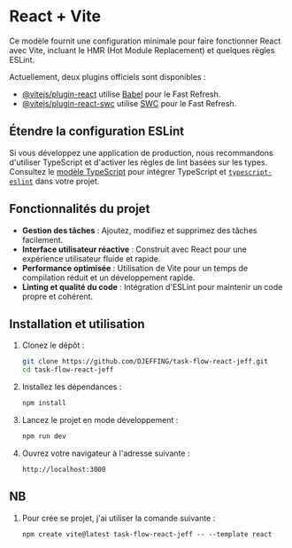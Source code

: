 # React + Vite

Ce modèle fournit une configuration minimale pour faire fonctionner React avec Vite, incluant le HMR (Hot Module Replacement) et quelques règles ESLint.

Actuellement, deux plugins officiels sont disponibles :

- [@vitejs/plugin-react](https://github.com/vitejs/vite-plugin-react/blob/main/packages/plugin-react/README.md) utilise [Babel](https://babeljs.io/) pour le Fast Refresh.
- [@vitejs/plugin-react-swc](https://github.com/vitejs/vite-plugin-react-swc) utilise [SWC](https://swc.rs/) pour le Fast Refresh.

## Étendre la configuration ESLint

Si vous développez une application de production, nous recommandons d'utiliser TypeScript et d'activer les règles de lint basées sur les types. Consultez le [modèle TypeScript](https://github.com/vitejs/vite/tree/main/packages/create-vite/template-react-ts) pour intégrer TypeScript et [`typescript-eslint`](https://typescript-eslint.io) dans votre projet.

## Fonctionnalités du projet

- **Gestion des tâches** : Ajoutez, modifiez et supprimez des tâches facilement.
- **Interface utilisateur réactive** : Construit avec React pour une expérience utilisateur fluide et rapide.
- **Performance optimisée** : Utilisation de Vite pour un temps de compilation réduit et un développement rapide.
- **Linting et qualité du code** : Intégration d'ESLint pour maintenir un code propre et cohérent.

## Installation et utilisation

1. Clonez le dépôt :
    ```bash
    git clone https://github.com/DJEFFING/task-flow-react-jeff.git
    cd task-flow-react-jeff
    ```

2. Installez les dépendances :
    ```bash
    npm install
    ```

3. Lancez le projet en mode développement :
    ```bash
    npm run dev
    ```

4. Ouvrez votre navigateur à l'adresse suivante :
    ```
    http://localhost:3000
    ```

## NB
1. Pour crée se projet, j'ai utiliser la comande suivante :
   ```
   npm create vite@latest task-flow-react-jeff -- --template react
   ```
   
